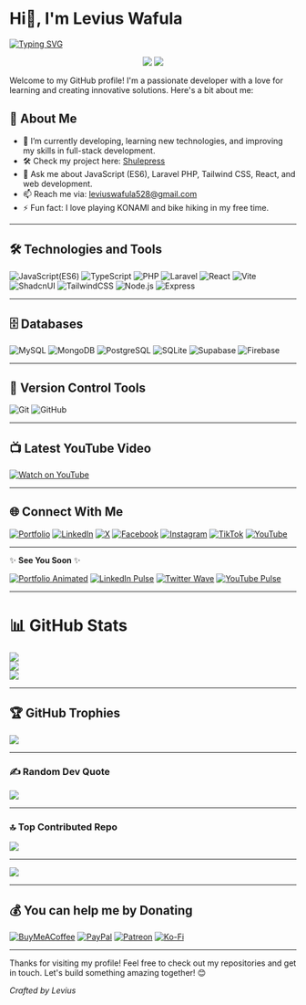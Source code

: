 # Hi👋, I'm Levius Wafula 

[![Typing SVG](https://readme-typing-svg.demolab.com?font=Fira+Code&pause=1000&width=435&lines=Full-Stack+Software+Developer+%F0%9F%8D%94!;Experienced+UI%2FUX+developer..;Experienced+DevOps+Engineer..%E2%9B%91%EF%B8%8F;5%2B+Experience+years+in+Tech+and+IT..;Always+Learning+New+staff+%F0%9F%93%9A;larvie-ke)](https://git.io/typing-svg)

<p align="center">
  <a href="https://wa.me/254713713176"><img src="https://img.shields.io/badge/WhatsApp-25D366?style=for-the-badge&logo=whatsapp&logoColor=white" /></a>
  <a href="https://www.tiktok.com/@code..52"><img src="https://img.shields.io/badge/TikTok-%23000000.svg?&style=for-the-badge&logo=tiktok&logoColor=white" /></a>
</p>

Welcome to my GitHub profile! I'm a passionate developer with a love for learning and creating innovative solutions. Here's a bit about me:

## 🚀 About Me
- 🌱 I’m currently developing, learning new technologies, and improving my skills in full-stack development.
- 🛠 Check my project here: [Shulepress](https://app.shulepress.com)
- 💬 Ask me about JavaScript (ES6), Laravel PHP, Tailwind CSS, React, and web development.
- 📫 Reach me via: [leviuswafula528@gmail.com](mailto:leviuswafula528@gmail.com)
- ⚡ Fun fact: I love playing KONAMI and bike hiking in my free time.

---

## 🛠️ Technologies and Tools
![JavaScript(ES6)](https://img.shields.io/badge/-JavaScript-F7DF1E?style=flat&logo=javascript&logoColor=black)
![TypeScript](https://img.shields.io/badge/-TypeScript-3178C6?style=flat&logo=typescript&logoColor=white)
![PHP](https://img.shields.io/badge/-php-777BB4?style=flat&logo=php&logoColor=white)
![Laravel](https://img.shields.io/badge/-Laravel-F05340?style=flat&logo=laravel&logoColor=white)
![React](https://img.shields.io/badge/-React-61DAFB?style=flat&logo=react&logoColor=black)
![Vite](https://img.shields.io/badge/-Vite-646CFF?style=flat&logo=vite&logoColor=white)
![ShadcnUI](https://img.shields.io/badge/-Shadcn%20UI-000000?style=flat&logo=storybook&logoColor=white)
![TailwindCSS](https://img.shields.io/badge/-TailwindCSS-38B2AC?style=flat&logo=tailwindcss&logoColor=white)
![Node.js](https://img.shields.io/badge/-Node.js-339933?style=flat&logo=nodedotjs&logoColor=white)
![Express](https://img.shields.io/badge/-Express-000000?style=flat&logo=express&logoColor=white)

---

## 🗄️ Databases
![MySQL](https://img.shields.io/badge/-MySQL-4479A1?style=flat&logo=mysql&logoColor=white)
![MongoDB](https://img.shields.io/badge/-MongoDB-47A248?style=flat&logo=mongodb&logoColor=white)
![PostgreSQL](https://img.shields.io/badge/-PostgreSQL-336791?style=flat&logo=postgresql&logoColor=white)
![SQLite](https://img.shields.io/badge/-SQLite-003B57?style=flat&logo=sqlite&logoColor=white)
![Supabase](https://img.shields.io/badge/-Supabase-3ECF8E?style=flat&logo=supabase&logoColor=white)
![Firebase](https://img.shields.io/badge/-Firebase-FFCA28?style=flat&logo=firebase&logoColor=black)

---

## 🔄 Version Control Tools
![Git](https://img.shields.io/badge/-Git-F05032?style=flat&logo=git&logoColor=white)
![GitHub](https://img.shields.io/badge/-GitHub-181717?style=flat&logo=github&logoColor=white)

---

## 📺 Latest YouTube Video  

[![Watch on YouTube](https://img.youtube.com/vi/vB5xup2qJwc/maxresdefault.jpg)](https://www.youtube.com/watch?v=vB5xup2qJwc&t=10s)

---

## 🌐 Connect With Me
[![Portfolio](https://img.shields.io/badge/-Portfolio-000000?style=flat&logo=vercel&logoColor=white)](https://leviuswafula.netlify.app/)
[![LinkedIn](https://img.shields.io/badge/-LinkedIn-0077B5?style=flat&logo=linkedin&logoColor=white)](https://www.linkedin.com/in/levius-wafula-440b82244)
[![X](https://img.shields.io/badge/-X-000000?style=flat&logo=x&logoColor=white)](https://x.com/WafulaLevius)
[![Facebook](https://img.shields.io/badge/-Facebook-1877F2?style=flat&logo=facebook&logoColor=white)](https://www.facebook.com/mr.shulepress)
[![Instagram](https://img.shields.io/badge/-Instagram-E4405F?style=flat&logo=instagram&logoColor=white)](https://www.instagram.com/larvie_52)
[![TikTok](https://img.shields.io/badge/-TikTok-000000?style=flat&logo=tiktok&logoColor=white)](https://www.tiktok.com/@code..52)
[![YouTube](https://img.shields.io/badge/-YouTube-FF0000?style=flat&logo=youtube&logoColor=white)](https://www.youtube.com/@larvieke)

---

✨ **See You Soon** ✨  

[![Portfolio Animated](https://readme-typing-svg.demolab.com?font=Fira+Code&size=20&pause=1000&color=FFFFFF&center=false&vCenter=true&width=200&lines=Portfolio)](https://leviuswafula.netlify.app/)
[![LinkedIn Pulse](https://img.shields.io/badge/-LinkedIn-blue?style=for-the-badge&logo=linkedin&logoColor=white&labelColor=0077B5&color=0077B5&cacheSeconds=3600)](https://www.linkedin.com/in/levius-wafula-440b82244)
[![Twitter Wave](https://readme-typing-svg.demolab.com?font=Fira+Code&size=20&pause=1000&color=FFFFFF&center=false&vCenter=true&width=150&lines=Follow+Me)](https://x.com/WafulaLevius)
[![YouTube Pulse](https://readme-typing-svg.demolab.com?font=Fira+Code&size=20&pause=1000&color=FF0000&width=200&lines=Subscribe)](https://www.youtube.com/@larvieke)

---


# 📊 GitHub Stats
![](https://github-readme-stats.vercel.app/api?username=leviuswafula52&theme=default_repocard&hide_border=false&include_all_commits=true&count_private=true)<br/>
![](https://nirzak-streak-stats.vercel.app/?user=leviuswafula52&theme=default_repocard&hide_border=false)<br/>
![](https://github-readme-stats.vercel.app/api/top-langs/?username=leviuswafula52&theme=default_repocard&hide_border=false&include_all_commits=true&count_private=true&layout=compact)

---

## 🏆 GitHub Trophies
![](https://github-profile-trophy.vercel.app/?username=leviuswafula52&theme=default_repocard&no-frame=false&no-bg=false&margin-w=4)

---

### ✍️ Random Dev Quote
![](https://quotes-github-readme.vercel.app/api?type=vetical&theme=radical)

---

### 🔝 Top Contributed Repo
![](https://github-contributor-stats.vercel.app/api?username=leviuswafula52&limit=5&theme=dark&combine_all_yearly_contributions=true)

---

[![](https://visitcount.itsvg.in/api?id=leviuswafula52&icon=9&color=3)](https://visitcount.itsvg.in)

---

## 💰 You can help me by Donating
[![BuyMeACoffee](https://img.shields.io/badge/Buy%20Me%20a%20Coffee-ffdd00?style=for-the-badge&logo=buy-me-a-coffee&logoColor=black)](https://buymeacoffee.com/LarvieKé)
[![PayPal](https://img.shields.io/badge/PayPal-00457C?style=for-the-badge&logo=paypal&logoColor=white)](https://paypal.me/leviuswafula528@gmail.com)
[![Patreon](https://img.shields.io/badge/Patreon-F96854?style=for-the-badge&logo=patreon&logoColor=white)](https://patreon.com/leviuswafula528@gmail.com)
[![Ko-Fi](https://img.shields.io/badge/Ko--fi-F16061?style=for-the-badge&logo=ko-fi&logoColor=white)](https://ko-fi.com/leviuswafula528@gmail.com)

---

Thanks for visiting my profile! Feel free to check out my repositories and get in touch. Let's build something amazing together! 😊  

_Crafted by Levius_
